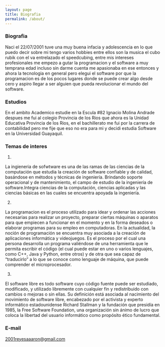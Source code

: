 ```yaml
---
layout: page
title: Biografia
permalink: /about/
---
```

### Biografia
Naci el 22/07/2001 tuve una muy buena infacia y adolescencia en lo que puedo decir sobre mi tengo varios hobbies entre ellos son la musica el cubo rubik con el va entrelazado el speedcubing, entre mis intereses profesionales me empezo a gutar la programacion y el software a muy temprana edad incluso sin darme cuenta me apasionaba en ese entonces y ahora la tecnologia en general pero elegui el software por que la programacion es de los pocos lugares donde se puede crear algo desde cero y aspiro llegar a ser alguien que pueda revolucionar el mundo del software.

### Estudios

En el ambito Academico estudie en la Escula #82 Ignacio Molina Andrade despues me fui al colegio
Provincia de los Rios que ahora es la Unidad Educativa Provincia de los Rios, en el bachillerato
me fui por la carrera de contabilidad pero me fije que eso no era para mi y decidi estudia Software 
en la Universidad Guayaquil.

### Temas de interes 
1)
La ingieneria de sofwtware es una de las ramas de las ciencias de la computación que estudia la creación 
de software confiable y de calidad, basándose en métodos y técnicas de ingeniería. Brindando soporte 
operacional y de mantenimiento, el campo de estudio de la ingeniería de software.Integra ciencias de la
computación, ciencias aplicadas y las ciencias básicas en las cuales se encuentra apoyada la ingeniería.

2)
La programacion es el proceso utilizado para idear y ordenar las acciones necesarias para realizar un 
proyecto, preparar ciertas máquinas o aparatos para que empiecen a funcionar en el momento y en la
forma deseados o elaborar programas para su empleo en computadoras.
En la actualidad, la noción de programación se encuentra muy asociada a la creación de aplicaciones 
informática y videojuegos. Es el proceso por el cual una persona desarrolla un programa valiéndose de 
una herramienta que le permita escribir el código (el cual puede estar en uno o varios lenguajes, como 
C++, Java y Python, entre otros) y de otra que sea capaz de “traducirlo” a lo que se conoce como lenguaje 
de máquina, que puede comprender el microprocesador.

3)
El software libre es todo software cuyo código fuente puede ser estudiado, modificado, y utilizado 
libremente con cualquier fin y redistribuido con cambios o mejoras o sin ellas. Su definición está 
asociada al nacimiento del movimiento de software libre, encabezado por el activista y experto informático
estadounidense Richard Stallman y la fundación que presidía en 1985, la Free Software Foundation, una organización
sin ánimo de lucro que coloca la libertad del usuario informático como propósito ético fundamental.

### E-mail

[2001reyesaaaron@gmail.com](mailto:2001reyesaaron@gmail.com)

